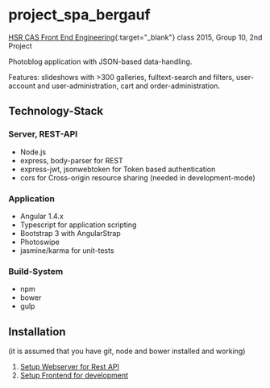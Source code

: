 # project_spa_bergauf
[HSR CAS Front End Engineering](http://www.hsr.ch/CAS-Front-End-Engineering.12432.0.html){:target="_blank"} class 2015, Group 10, 2nd Project

Photoblog application with JSON-based data-handling.

Features: slideshows with >300 galleries, fulltext-search and filters, user-account and user-administration, cart and order-administration.

## Technology-Stack

### Server, REST-API
- Node.js
- express, body-parser for REST
- express-jwt, jsonwebtoken for Token based authentication
- cors for Cross-origin resource sharing (needed in development-mode)

### Application
- Angular 1.4.x
- Typescript for application scripting
- Bootstrap 3 with AngularStrap
- Photoswipe
- jasmine/karma for unit-tests

### Build-System
- npm
- bower
- gulp

## Installation
(it is assumed that you have git, node and bower installed and working)

1. [Setup Webserver for Rest API ](server/README.md)
1. [Setup Frontend for development](SpaBergaufDotCh/README.md)
